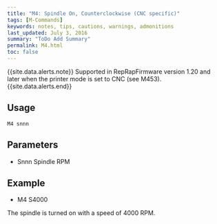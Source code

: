 ```yaml
---
title: "M4: Spindle On, Counterclockwise (CNC specific)" 
tags: [M-Commands]
keywords: notes, tips, cautions, warnings, admonitions
last_updated: July 3, 2016
summary: "ToDo Add Summary"
permalink: M4.html
toc: false
---
```


{{site.data.alerts.note}}
Supported in RepRapFirmware version 1.20 and later when the printer mode is set to CNC (see M453).
{{site.data.alerts.end}}

## Usage ##
```
M4 snnn
```


## Parameters ##

+ Snnn Spindle RPM

## Example ##

+ M4 S4000

The spindle is turned on with a speed of 4000 RPM.
